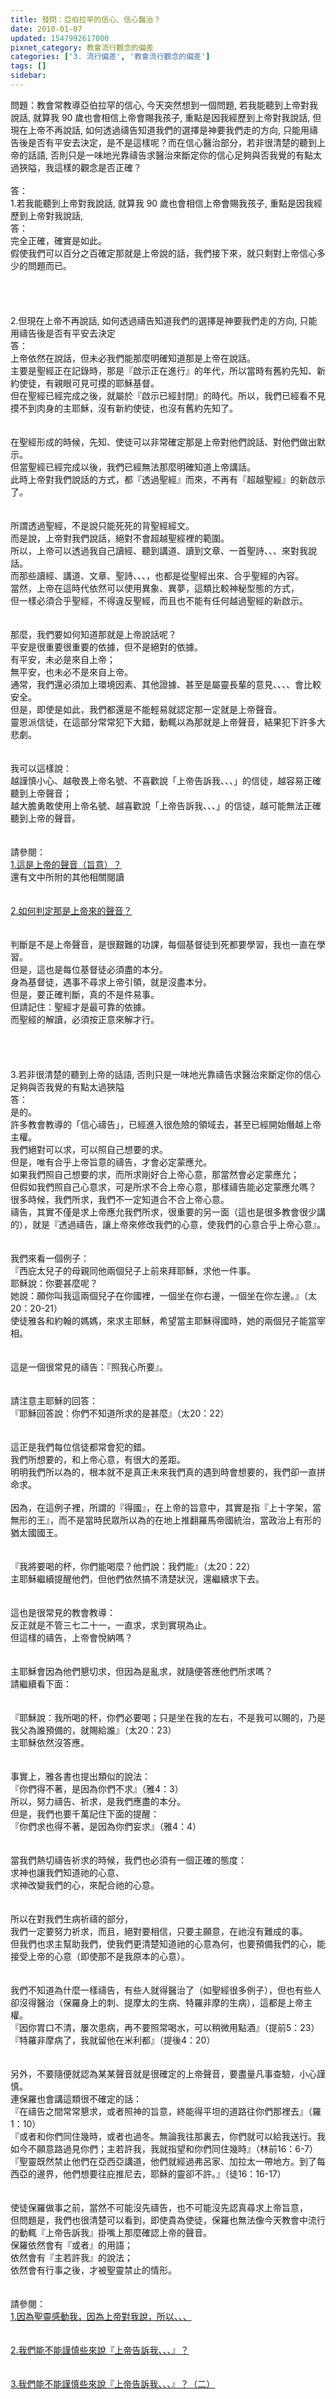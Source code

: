 ```yaml
---
title: 發問：亞伯拉罕的信心、信心醫治？
date: 2010-01-07
updated: 1547992617000
pixnet_category: 教會流行觀念的偏差
categories: ['3. 流行偏差', '教會流行觀念的偏差']
tags: []
sidebar: 
---
```


<p>問題：教會常教導亞伯拉罕的信心, 今天突然想到一個問題, 若我能聽到上帝對我說話, 就算我 90 歲也會相信上帝會賜我孩子, 重點是因我經歷到上帝對我說話, 但現在上帝不再說話, 如何透過禱告知道我們的選擇是神要我們走的方向, 只能用禱告後是否有平安去決定，是不是這樣呢？而在信心醫治部分，若非很清楚的聽到上帝的話語, 否則只是一味地光靠禱告求醫治來斷定你的信心足夠與否我覺的有點太過狹隘，我這樣的觀念是否正確？<!--more--><br/><br/>答：<br/>1.若我能聽到上帝對我說話, 就算我 90 歲也會相信上帝會賜我孩子, 重點是因我經歷到上帝對我說話, <br/>答：<br/>完全正確，確實是如此。<br/>假使我們可以百分之百確定那就是上帝說的話，我們接下來，就只剩對上帝信心多少的問題而已。<br/><br/> <br/><br/><br/>2.但現在上帝不再說話, 如何透過禱告知道我們的選擇是神要我們走的方向, 只能用禱告後是否有平安去決定<br/>答：<br/>上帝依然在說話，但未必我們能那麼明確知道那是上帝在說話。<br/>主要是聖經正在記錄時，那是『啟示正在進行』的年代，所以當時有舊約先知、新約使徒，有親眼可見可摸的耶穌基督。<br/>但在聖經已經完成之後，就屬於『啟示已經封閉』的時代。所以，我們已經看不見摸不到肉身的主耶穌，沒有新約使徒，也沒有舊約先知了。<br/><br/> <br/>在聖經形成的時候，先知、使徒可以非常確定那是上帝對他們說話、對他們做出默示。<br/>但當聖經已經完成以後，我們已經無法那麼明確知道上帝講話。<br/>此時上帝對我們說話的方式，都『透過聖經』而來，不再有『超越聖經』的新啟示了。<br/> <br/><br/>所謂透過聖經，不是說只能死死的背聖經經文。<br/>而是說，上帝對我們說話，絕對不會超越聖經裡的範圍。<br/>所以，上帝可以透過我自己讀經、聽到講道、讀到文章、一首聖詩、、、來對我說話。<br/>而那些讀經、講道、文章、聖詩、、、，也都是從聖經出來、合乎聖經的內容。<br/>當然，上帝在這時代依然可以使用異象、異夢，這類比較神秘型態的方式，<br/>但一樣必須合乎聖經，不得違反聖經，而且也不能有任何越過聖經的新啟示。<br/><br/> <br/>那麼，我們要如何知道那就是上帝說話呢？<br/>平安是很重要很重要的依據，但不是絕對的依據。<br/>有平安，未必是來自上帝；<br/>無平安，也未必不是來自上帝。<br/>通常，我們還必須加上環境因素、其他證據、甚至是屬靈長輩的意見、、、、會比較安全。<br/>但是，即使是如此，我們都還是不能輕易就認定那一定就是上帝聲音。<br/>靈恩派信徒，在這部分常常犯下大錯，動輒以為那就是上帝聲音，結果犯下許多大悲劇。<br/> <br/><br/>我可以這樣說：<br/>越謹慎小心、越敬畏上帝名號、不喜歡說「上帝告訴我、、、」的信徒，越容易正確聽到上帝聲音；<br/>越大膽勇敢使用上帝名號、越喜歡說「上帝告訴我、、、」的信徒，越可能無法正確聽到上帝的聲音。<br/><br/> <br/>請參閱：<br/><a href="/posts/269192260">1.這是上帝的聲音（旨意）？</a><br/>還有文中所附的其他相關閱讀<br/><br/> <br/><a href="/posts/269191212">2.如何判定那是上帝來的聲音？</a><br/><br/> <br/>判斷是不是上帝聲音，是很艱難的功課，每個基督徒到死都要學習，我也一直在學習。<br/>但是，這也是每位基督徒必須盡的本分。<br/>身為基督徒，遇事不尋求上帝引領，就是沒盡本分。<br/>但是，要正確判斷，真的不是件易事。<br/>但請記住：聖經才是最可靠的依據。<br/>而聖經的解讀，必須按正意來解才行。<br/> <br/> <br/><br/><br/>3.若非很清楚的聽到上帝的話語, 否則只是一味地光靠禱告求醫治來斷定你的信心足夠與否我覺的有點太過狹隘<br/>答：<br/>是的。<br/>許多教會教導的「信心禱告」，已經進入很危險的領域去，甚至已經開始僭越上帝主權。<br/>我們絕對可以求，可以照自己想要的求。<br/>但是，唯有合乎上帝旨意的禱告，才會必定蒙應允。<br/>如果我們照自己想要的求，而所求剛好合上帝心意，那當然會必定蒙應允；<br/>但假如我們照自己心意求，可是所求不合上帝心意，那樣禱告能必定蒙應允嗎？<br/>很多時候，我們所求，我們不一定知道合不合上帝心意。<br/>禱告，其實不僅是求上帝應允我們所求，很重要的另一面（這也是很多教會很少講的），就是『透過禱告，讓上帝來修改我們的心意，使我們的心意合乎上帝心意』。<br/> <br/><br/>我們來看一個例子：<br/>『西庇太兒子的母親同他兩個兒子上前來拜耶穌，求他一件事。<br/>耶穌說：你要甚麼呢？<br/>她說：願你叫我這兩個兒子在你國裡，一個坐在你右邊，一個坐在你左邊。』（太20：20-21）<br/>使徒雅各和約翰的媽媽，來求主耶穌，希望當主耶穌得國時，她的兩個兒子能當宰相。<br/><br/> <br/>這是一個很常見的禱告：『照我心所要』。<br/> <br/><br/>請注意主耶穌的回答：<br/>『耶穌回答說：你們不知道所求的是甚麼』（太20：22）<br/><br/><br/>這正是我們每位信徒都常會犯的錯。<br/>我們所想要的，和上帝心意，有很大的差距。<br/>明明我們所以為的，根本就不是真正未來我們真的遇到時會想要的，我們卻一直拼命求。<br/> <br/>因為，在這例子裡，所謂的『得國』，在上帝的旨意中，其實是指『上十字架，當無形的王』，而不是當時民眾所以為的在地上推翻羅馬帝國統治，當政治上有形的猶太國國王。<br/> <br/><br/>『我將要喝的杯，你們能喝麼？他們說：我們能』（太20：22）<br/>主耶穌繼續提醒他們，但他們依然搞不清楚狀況，還繼續求下去。<br/><br/><br/>這也是很常見的教會教導：<br/>反正就是不管三七二十一，一直求，求到實現為止。<br/>但這樣的禱告，上帝會悅納嗎？<br/> <br/><br/>主耶穌會因為他們懇切求，但因為是亂求，就隨便答應他們所求嗎？<br/>請繼續看下面：<br/><br/><br/>『耶穌說：我所喝的杯，你們必要喝；只是坐在我的左右，不是我可以賜的，乃是我父為誰預備的，就賜給誰』（太20：23）<br/>主耶穌依然沒答應。<br/> <br/><br/>事實上，雅各書也提出類似的說法：<br/>『你們得不著，是因為你們不求』（雅4：3）<br/>所以，努力禱告、祈求，是我們應盡的本分。<br/>但是，我們也要千萬記住下面的提醒：<br/>『你們求也得不著，是因為你們妄求』（雅4：4）<br/><br/> <br/>當我們熱切禱告祈求的時候，我們也必須有一個正確的態度：<br/>求神也讓我們知道祂的心意、<br/>求神改變我們的心，來配合祂的心意。<br/><br/> <br/>所以在對我們生病祈禱的部分，<br/>我們一定要努力祈求，而且，絕對要相信，只要主願意，在祂沒有難成的事。<br/>但我們也求主幫助我們，使我們更清楚知道祂的心意為何，也要預備我們的心，能接受上帝的心意（即使那不是我原本的心意）。<br/> <br/><br/>我們不知道為什麼一樣禱告，有些人就得醫治了（如聖經很多例子），但也有些人卻沒得醫治（保羅身上的刺、提摩太的生病、特羅非摩的生病），這都是上帝主權。<br/>『因你胃口不清，屢次患病，再不要照常喝水，可以稍微用點酒』（提前5：23）<br/>『特羅非摩病了，我就留他在米利都』（提後4：20）<br/><br/><br/>另外，不要隨便就認為某某聲音就是很確定的上帝聲音，要盡量凡事查驗，小心謹慎。<br/>連保羅也會講這類很不確定的話：<br/>『在禱告之間常常懇求，或者照神的旨意，終能得平坦的道路往你們那裡去』（羅1：10）<br/>『或者和你們同住幾時，或者也過冬。無論我往那裏去，你們就可以給我送行。我如今不願意路過見你們；主若許我，我就指望和你們同住幾時』（林前16：6-7）<br/>『聖靈既然禁止他們在亞西亞講道，他們就經過弗呂家、加拉太一帶地方。到了每西亞的邊界，他們想要往庇推尼去，耶穌的靈卻不許。』（徒16：16-17）<br/><br/><br/>使徒保羅做事之前，當然不可能沒先禱告，也不可能沒先認真尋求上帝旨意，<br/>但問題是，我們也很清楚可以看到，即使貴為使徒，保羅也無法像今天教會中流行的動輒『上帝告訴我』掛嘴上那麼確認上帝的聲音。<br/>保羅依然會有『或者』的用語；<br/>依然會有『主若許我』的說法；<br/>依然會有行事之後，才被聖靈禁止的情形。<br/><br/><br/>請參閱：<br/><a href="/posts/269191504">1.因為聖靈感動我，因為上帝對我說，所以、、、</a><br/><br/><br/><a href="/posts/269192256">2.我們能不能謹慎些來說『上帝告訴我、、、』？</a><br/><br/><br/><a href="/posts/269192284">3.我們能不能謹慎些來說『上帝告訴我、、、』？（二）</a><br/> <br/><br/><br/><br/><br/><br/><br/><br/>小小羊<br/><br/></p>